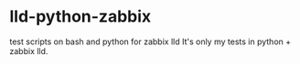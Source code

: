 # lld-python-zabbix
test scripts on bash and python for zabbix lld 
It's only my tests in python + zabbix lld. 
